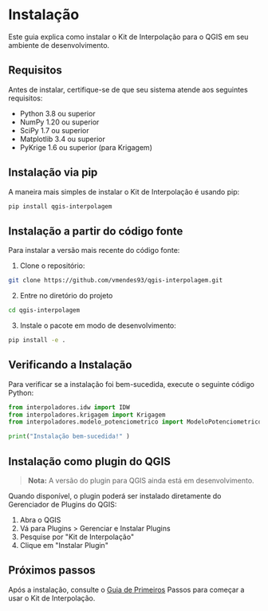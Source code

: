 # Instalação

Este guia explica como instalar o Kit de Interpolação para o QGIS em seu ambiente de desenvolvimento.

## Requisitos

Antes de instalar, certifique-se de que seu sistema atende aos seguintes requisitos:

- Python 3.8 ou superior
- NumPy 1.20 ou superior
- SciPy 1.7 ou superior
- Matplotlib 3.4 ou superior
- PyKrige 1.6 ou superior (para Krigagem)

## Instalação via pip

A maneira mais simples de instalar o Kit de Interpolação é usando pip:

```bash
pip install qgis-interpolagem
```

## Instalação a partir do código fonte

Para instalar a versão mais recente do código fonte:

1. Clone o repositório:
```bash
git clone https://github.com/vmendes93/qgis-interpolagem.git
```

2. Entre no diretório do projeto
```bash
cd qgis-interpolagem
```

3. Instale o pacote em modo de desenvolvimento:
```bash
pip install -e .
```

## Verificando a Instalação

Para verificar se a instalação foi bem-sucedida, execute o seguinte código Python:

```python
from interpoladores.idw import IDW
from interpoladores.krigagem import Krigagem
from interpoladores.modelo_potenciometrico import ModeloPotenciometrico

print("Instalação bem-sucedida!" )
```
## Instalação como plugin do QGIS

> **Nota:** A versão do plugin para QGIS ainda está em desenvolvimento.

Quando disponível, o plugin poderá ser instalado diretamente do Gerenciador de Plugins do QGIS:

1. Abra o QGIS
2. Vá para Plugins > Gerenciar e Instalar Plugins
3. Pesquise por "Kit de Interpolação"
4. Clique em "Instalar Plugin"

## Próximos passos

Após a instalação, consulte o [Guia de Primeiros](primeiros-passos.md) Passos para começar a usar o Kit de Interpolação.
